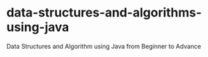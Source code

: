# data-structures-and-algorithms-using-java
Data Structures and Algorithm using Java from Beginner to Advance  
